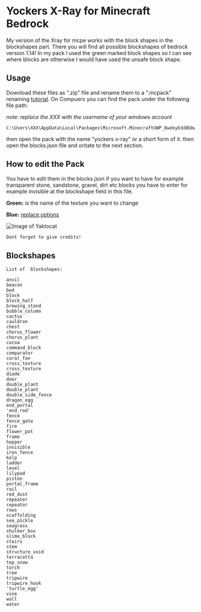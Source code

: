 # Yockers X-Ray for Minecraft Bedrock

My version of the Xray for mcpe works with the block shapes in the blockshapes part. There you will find all possible blockshapes of bedrock version 1.14! In my pack I used the green marked block shapes so I can see where blocks are otherwise I would have used the unsafe block shape.

## Usage

Download these files as ".zip" file and rename them to a ".mcpack" renaming [tutorial](https://youtu.be/eaeVxQUnWoY). On Compuers you can find the pack under the following file path:

*note: replace the XXX with the username of your windows account*
```
C:\Users\XXX\AppData\Local\Packages\Microsoft.MinecraftUWP_8wekyb3d8bbwe\LocalState\games\com.mojang\resource_packs
```
then open the pack with the name "yockers x-ray" or a short form of it. then open the blocks.json file and oritate to the next section.

## How to edit the Pack

You have to edit them in the blocks.json if you want to have for example transparent stone, sandstone, gravel, dirt etc blocks you have to enter for example invisible at the blockshape field in this file.

**Green:** is the name of the texture you want to change

**Blue:** [replace options](#Blockshapes)

![Image of Yaktocat](https://cdn.discordapp.com/attachments/813051380843151380/816954213162549298/sadsad.png)

```bash
Dont forget to give credits!
```

## Blockshapes

```
List of  blockshapes:

anvil
beacon
bed
block
block_half
brewing_stand
bubble_column
cactus
cauldron
chest
chorus_flower
chorus_plant
cocoa
command_block
comparator
coral_fan
cross_texture
cross_texture
diode
door
double_plant
double_plant
double_side_fence
dragon_egg
end_portal
'end_rod'
fence
fence_gate
fire
flower_pot
frame
hopper
invisible
iron_fence
kelp
ladder
level
lilypad
piston
portal_frame
rail
red_dust
repeater
repeator
rows
scaffolding
sea_pickle
seagrass
shulker_box
slime_block
stairs
stem
structure_void
terracotta
top_snow
torch
tree
tripwire
tripwire_hook
'turtle_egg'
vine
wall
water
```
